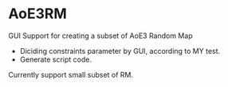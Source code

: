 AoE3RM
======

GUI Support for creating a subset of AoE3 Random Map

* Diciding constraints parameter by GUI, according to MY test.
* Generate script code.

Currently support small subset of RM.

